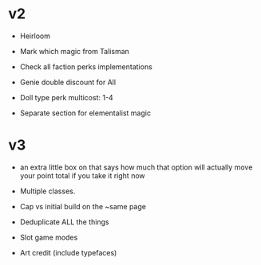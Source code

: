 # v2
- Heirloom
- Mark which magic from Talisman

- Check all faction perks implementations

- Genie double discount for All

- Doll type perk multicost: 1-4

- Separate section for elementalist magic

# v3

- an extra little box on that says how much that option will actually move your point total if you take it right now

- Multiple classes.
- Cap vs initial build on the ~same page
- Deduplicate ALL the things
- Slot game modes
- Art credit (include typefaces)

